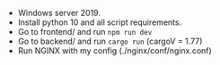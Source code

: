 - Windows server 2019.
- Install python 10 and all script requirements.
- Go to frontend/ and run `npm run dev`
- Go to backend/ and run `cargo run` (cargoV = 1.77)
- Run NGINX with my config (./nginx/conf/nginx.conf)
